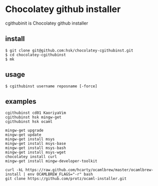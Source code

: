 # Chocolatey github installer

cgithubinit is Chocolatey github installer

## install

```
$ git clone git@github.com:hsk/chocolatey-cgithubinst.git
$ cd chocolatey-cgithubinst
$ mk

```

## usage

```
$ cgithubinst username reposname [-force]
```

## examples

```
cgithubinst cd01 KaoriyaVim
cgithubinst hsk mingw-get
cgithubinst hsk ocaml

mingw-get upgrade
mingw-get update
mingw-get install msys
mingw-get install msys-base
mingw-get install msys-bash
mingw-get install msys-wget
chocolatey install curl
mingw-get install mingw-developer-toolkit

curl -kL https://raw.github.com/hcarty/ocamlbrew/master/ocamlbrew-install | env OCAMLBREW_FLAGS="-r" bash
git clone https://github.com/protz/ocaml-installer.git

```
